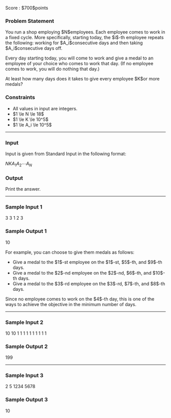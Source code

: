 
<div>

<span>

<span>

<p>
Score : $700$points
</p>

<div>

<section>

### **Problem Statement**

<p>
You run a shop employing $N$employees.
Each employee comes to work in a fixed cycle.
More specifically, starting today, the $i$-th employee repeats the following: working for $A_i$consecutive days and then taking $A_i$consecutive days off.
</p>

<p>
Every day starting today, you will come to work and give a medal to an employee of your choice who comes to work that day. (If no employee comes to work, you will do nothing that day.)
</p>

<p>
At least how many days does it takes to give every employee $K$or more medals?
</p>

</section>

</div>

<div>

<section>

### **Constraints**

<ul>

<li>
All values in input are integers.
</li>

<li>
$1 \le N \le 18$
</li>

<li>
$1 \le K \le 10^5$
</li>

<li>
$1 \le A_i \le 10^5$
</li>

</ul>

</section>

</div>

---

<div>

<div>

<section>

### **Input**

<p>
Input is given from Standard Input in the following format:
</p>

<div>

$N$$K$$A_1$$A_2$$\cdots$$A_N$
</div>

</section>

</div>

<div>

<section>

### **Output**

<p>
Print the answer.
</p>

</section>

</div>

</div>

---

<div>

<section>

### **Sample Input 1**

<div>

3 3
1 2 3

</div>

</section>

</div>

<div>

<section>

### **Sample Output 1**

<div>

10

</div>

<p>
For example, you can choose to give them medals as follows:
</p>

<ul>

<li>
Give a medal to the $1$-st employee on the $1$-st, $5$-th, and $9$-th days.
</li>

<li>
Give a medal to the $2$-nd employee on the $2$-nd, $6$-th, and $10$-th days.
</li>

<li>
Give a medal to the $3$-rd employee on the $3$-rd, $7$-th, and $8$-th days.
</li>

</ul>

<p>
Since no employee comes to work on the $4$-th day, this is one of the ways to achieve the objective in the minimum number of days.
</p>

</section>

</div>

---

<div>

<section>

### **Sample Input 2**

<div>

10 10
1 1 1 1 1 1 1 1 1 1

</div>

</section>

</div>

<div>

<section>

### **Sample Output 2**

<div>

199

</div>

</section>

</div>

---

<div>

<section>

### **Sample Input 3**

<div>

2 5
1234 5678

</div>

</section>

</div>

<div>

<section>

### **Sample Output 3**

<div>

10

</div>

</section>

</div>

</span>

</span>

</div>
